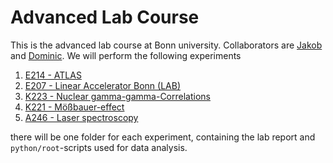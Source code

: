 # Advanced Lab Course
This is the advanced lab course at Bonn university. Collaborators are [Jakob](https://github.com/krausejm) and [Dominic](https://github.com/dschuechter).
We will perform the following experiments

1. [E214 - ATLAS](https://github.com/krausejm/advanced_lab_course/ATLAS)
2. [E207 - Linear Accelerator Bonn (LAB)](https://github.com/krausejm/advanced_lab_course/)
3. [K223 - Nuclear gamma-gamma-Correlations](https://github.com/krausejm/advanced_lab_course/)
4. [K221 - Mößbauer-effect](https://github.com/krausejm/advanced_lab_course/)
5. [A246 - Laser spectroscopy](https://github.com/krausejm/advanced_lab_course/)

there will be one folder for each experiment, containing the lab report and ``python/root``-scripts used for data analysis.
